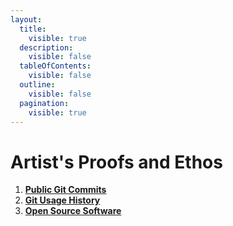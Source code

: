 ```yaml
---
layout:
  title:
    visible: true
  description:
    visible: false
  tableOfContents:
    visible: false
  outline:
    visible: false
  pagination:
    visible: true
---
```


# Artist's Proofs and Ethos

1. [**Public Git Commits**](public-git-commits.md)&#x20;
2. [**Git Usage History**](git-usage-history.md)&#x20;
3. [**Open Source Software**](open-source-software.md)&#x20;

